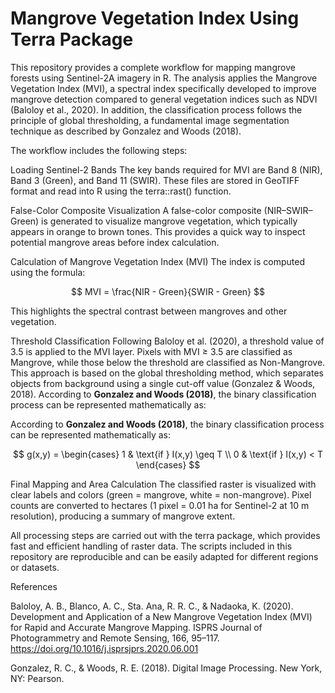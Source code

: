 # Mangrove Vegetation Index Using Terra Package

This repository provides a complete workflow for mapping mangrove forests using Sentinel-2A imagery in R. The analysis applies the Mangrove Vegetation Index (MVI), a spectral index specifically developed to improve mangrove detection compared to general vegetation indices such as NDVI (Baloloy et al., 2020). In addition, the classification process follows the principle of global thresholding, a fundamental image segmentation technique as described by Gonzalez and Woods (2018).


The workflow includes the following steps:

Loading Sentinel-2 Bands
The key bands required for MVI are Band 8 (NIR), Band 3 (Green), and Band 11 (SWIR). These files are stored in GeoTIFF format and read into R using the terra::rast() function.

False-Color Composite Visualization
A false-color composite (NIR–SWIR–Green) is generated to visualize mangrove vegetation, which typically appears in orange to brown tones. This provides a quick way to inspect potential mangrove areas before index calculation.

Calculation of Mangrove Vegetation Index (MVI)
The index is computed using the formula:

$$
MVI = \frac{NIR - Green}{SWIR - Green}
$$


This highlights the spectral contrast between mangroves and other vegetation.

Threshold Classification
Following Baloloy et al. (2020), a threshold value of 3.5 is applied to the MVI layer. Pixels with MVI ≥ 3.5 are classified as Mangrove, while those below the threshold are classified as Non-Mangrove. This approach is based on the global thresholding method, which separates objects from background using a single cut-off value (Gonzalez & Woods, 2018).
According to **Gonzalez and Woods (2018)**, the binary classification process can be represented mathematically as:

According to **Gonzalez and Woods (2018)**, the binary classification process can be represented mathematically as:

$$
g(x,y) =
\begin{cases}
1 & \text{if } I(x,y) \geq T \\
0 & \text{if } I(x,y) < T
\end{cases}
$$


Final Mapping and Area Calculation
The classified raster is visualized with clear labels and colors (green = mangrove, white = non-mangrove). Pixel counts are converted to hectares (1 pixel = 0.01 ha for Sentinel-2 at 10 m resolution), producing a summary of mangrove extent.

All processing steps are carried out with the terra
 package, which provides fast and efficient handling of raster data. The scripts included in this repository are reproducible and can be easily adapted for different regions or datasets.

References

Baloloy, A. B., Blanco, A. C., Sta. Ana, R. R. C., & Nadaoka, K. (2020). Development and Application of a New Mangrove Vegetation Index (MVI) for Rapid and Accurate Mangrove Mapping. ISPRS Journal of Photogrammetry and Remote Sensing, 166, 95–117. https://doi.org/10.1016/j.isprsjprs.2020.06.001

Gonzalez, R. C., & Woods, R. E. (2018). Digital Image Processing. New York, NY: Pearson.
